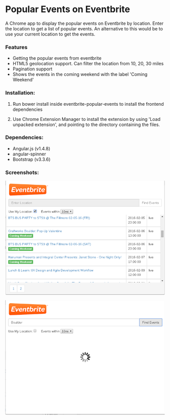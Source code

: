 # Popular Events on Eventbrite

A Chrome app to display the popular events on Eventbrite by location. Enter the location to get a list of popular events. An alternative to this would be to use your current location to get the events.

### Features

* Getting the popular events from eventbrite
* HTML5 geolocation support. Can filter the location from 10, 20, 30 miles
* Pagination support
* Shows the events in the coming weekend with the label 'Coming Weekend'

### Installation:

1. Run bower install inside eventbrite-popular-events to install the frontend dependencies

2. Use Chrome Extension Manager to install the extension by using 'Load unpacked extension', and pointing to the directory containing the files.

### Dependencies:

* Angular.js (v1.4.8)
* angular-spinner
* Bootstrap (v3.3.6)

### Screenshots:
![Screenshot 1](screenshot.png)


![Screenshot 2](screenshot-1.png)
